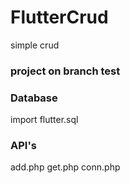 # FlutterCrud
simple crud 
### project on branch test
### Database 
import flutter.sql
### API's
add.php get.php conn.php
